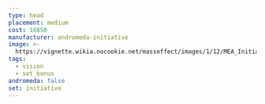 ```yaml
---
type: head
placement: medium
cost: 16850
manufacturer: andromeda-initiative
image: >-
  https://vignette.wikia.nocookie.net/masseffect/images/1/12/MEA_Initiative_Recon_Helmet.png/revision/latest/scale-to-width-down/350?cb=20180505224239
tags:
  - vision
  - set_bonus
andromeda: false
set: initiative
---
```

